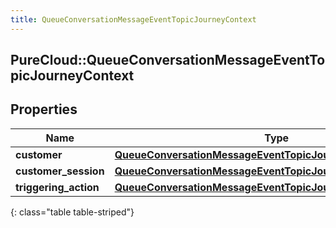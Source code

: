 ```yaml
---
title: QueueConversationMessageEventTopicJourneyContext
---
```

## PureCloud::QueueConversationMessageEventTopicJourneyContext

## Properties

|Name | Type | Description | Notes|
|------------ | ------------- | ------------- | -------------|
| **customer** | [**QueueConversationMessageEventTopicJourneyCustomer**](QueueConversationMessageEventTopicJourneyCustomer.html) |  | [optional] |
| **customer_session** | [**QueueConversationMessageEventTopicJourneyCustomerSession**](QueueConversationMessageEventTopicJourneyCustomerSession.html) |  | [optional] |
| **triggering_action** | [**QueueConversationMessageEventTopicJourneyAction**](QueueConversationMessageEventTopicJourneyAction.html) |  | [optional] |
{: class="table table-striped"}


